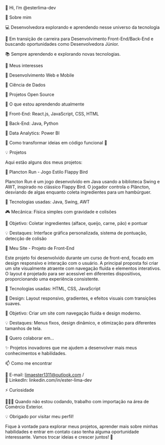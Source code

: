 👋 Hi, I’m @esterlima-dev

🚀 Sobre mim

💻 Desenvolvedora explorando e aprendendo nesse universo da tecnologia

🎯 Em transição de carreira para Desenvolvimento Front-End/Back-End e buscando oportunidades como Desenvolvedora Júnior.

📚 Sempre aprendendo e explorando novas tecnologias.

👀 Meus interesses

🔹 Desenvolvimento Web e Mobile

🔹 Ciência de Dados

🔹 Projetos Open Source

🌱 O que estou aprendendo atualmente

📌 Front-End: React.js, JavaScript, CSS, HTML

📌 Back-End: Java, Python

📌 Data Analytics: Power BI

📌 Como transformar ideias em código funcional 🚀

💡 Projetos

Aqui estão alguns dos meus projetos:

🔹 Plancton Run - Jogo Estilo Flappy Bird

   Plancton Run é um jogo desenvolvido em Java usando a biblioteca Swing e AWT, inspirado no clássico
   Flappy Bird. O jogador controla o Plâncton, desviando de algas enquanto coleta ingredientes para um
   hambúrguer.

🔹 Tecnologias usadas: Java, Swing, AWT

🎮 Mecânica: Física simples com gravidade e colisões

🥦 Objetivo: Coletar ingredientes (alface, queijo, carne, pão) e pontuar

💡 Destaques: Interface gráfica personalizada, sistema de pontuação, detecção de colisão


🔹 Meu Site - Projeto de Front-End

   Este projeto foi desenvolvido durante um curso de front-end, focado em design responsivo e interação
   com o usuário. A principal proposta foi criar um site visualmente atraente com navegação fluída e
   elementos interativos. O layout é projetado para ser acessível em diferentes dispositivos,
   proporcionando uma experiência consistente.

   🔹 Tecnologias usadas: HTML, CSS, JavaScript

   🎨 Design: Layout responsivo, gradientes, e efeitos visuais com transições suaves.

   📱 Objetivo: Criar um site com navegação fluída e design moderno.

   💡 Destaques: Menus fixos, design dinâmico, e otimização para diferentes tamanhos de tela.
   

💞️ Quero colaborar em...

✨ Projetos inovadores que me ajudem a desenvolver mais meus conhecimentos e habilidades.

📫 Como me encontrar

📧 E-mail: limaester1311@outlook.com /  
🔗 LinkedIn: linkedin.com/in/ester-lima-dev

⚡ Curiosidade

👩🏻‍💻 Quando não estou codando, trabalho com importação na área de Comércio Exterior.


💡 Obrigado por visitar meu perfil!

 Fique à vontade para explorar meus projetos, aprender mais sobre minhas habilidades e entrar em contato caso tenha alguma oportunidade interessante. 
 Vamos trocar ideias e crescer juntos! 🚀


